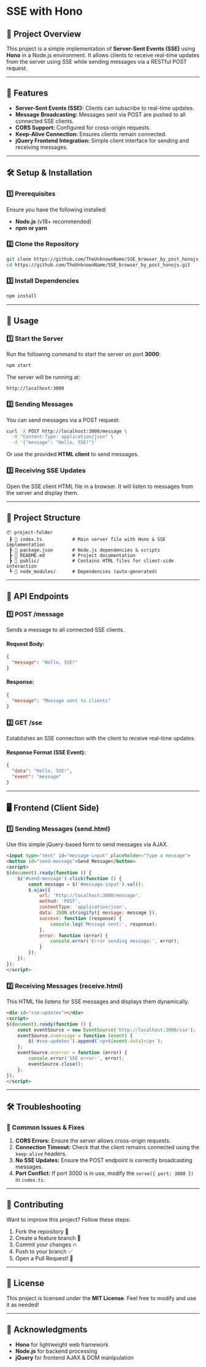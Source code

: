 # SSE with Hono

## 📌 Project Overview
This project is a simple implementation of **Server-Sent Events (SSE)** using **Hono** in a Node.js environment. It allows clients to receive real-time updates from the server using SSE while sending messages via a RESTful POST request.

---

## 🚀 Features
- **Server-Sent Events (SSE):** Clients can subscribe to real-time updates.
- **Message Broadcasting:** Messages sent via POST are pushed to all connected SSE clients.
- **CORS Support:** Configured for cross-origin requests.
- **Keep-Alive Connection:** Ensures clients remain connected.
- **jQuery Frontend Integration:** Simple client interface for sending and receiving messages.

---

## 🛠️ Setup & Installation
### 1️⃣ Prerequisites
Ensure you have the following installed:
- **Node.js** (v18+ recommended)
- **npm or yarn**

### 2️⃣ Clone the Repository
```sh
git clone https://github.com/TheUnknownName/SSE_browser_by_post_honojs.git
cd https://github.com/TheUnknownName/SSE_browser_by_post_honojs.git
```

### 3️⃣ Install Dependencies
```sh
npm install
```

---

## 📜 Usage
### 1️⃣ Start the Server
Run the following command to start the server on port **3000**:
```sh
npm start
```
The server will be running at:
```
http://localhost:3000
```

### 2️⃣ Sending Messages
You can send messages via a POST request:
```sh
curl -X POST http://localhost:3000/message \
  -H "Content-Type: application/json" \
  -d '{"message": "Hello, SSE!"}'
```
Or use the provided **HTML client** to send messages.

### 3️⃣ Receiving SSE Updates
Open the SSE client HTML file in a browser. It will listen to messages from the server and display them.

---

## 📂 Project Structure
```
📦 project-folder
 ┣ 📜 index.ts           # Main server file with Hono & SSE implementation
 ┣ 📜 package.json       # Node.js dependencies & scripts
 ┣ 📜 README.md          # Project documentation
 ┣ 📜 public/            # Contains HTML files for client-side interaction
 ┗ 📜 node_modules/      # Dependencies (auto-generated)
```

---

## 📡 API Endpoints
### 1️⃣ **POST /message**
Sends a message to all connected SSE clients.
#### Request Body:
```json
{
  "message": "Hello, SSE!"
}
```
#### Response:
```json
{
  "message": "Message sent to clients"
}
```

### 2️⃣ **GET /sse**
Establishes an SSE connection with the client to receive real-time updates.
#### Response Format (SSE Event):
```json
{
  "data": "Hello, SSE!",
  "event": "message"
}
```

---

## 🖥️ Frontend (Client Side)
### 1️⃣ **Sending Messages (send.html)**
Use this simple jQuery-based form to send messages via AJAX.

```html
<input type="text" id="message-input" placeholder="Type a message">
<button id="send-message">Send Message</button>
<script>
$(document).ready(function () {
    $('#send-message').click(function () {
        const message = $('#message-input').val();
        $.ajax({
            url: 'http://localhost:3000/message',
            method: 'POST',
            contentType: 'application/json',
            data: JSON.stringify({ message: message }),
            success: function (response) {
                console.log('Message sent:', response);
            },
            error: function (error) {
                console.error('Error sending message:', error);
            }
        });
    });
});
</script>
```

### 2️⃣ **Receiving Messages (receive.html)**
This HTML file listens for SSE messages and displays them dynamically.
```html
<div id="sse-updates"></div>
<script>
$(document).ready(function () {
    const eventSource = new EventSource('http://localhost:3000/sse');
    eventSource.onmessage = function (event) {
        $('#sse-updates').append(`<p>${event.data}</p>`);
    };
    eventSource.onerror = function (error) {
        console.error('SSE error:', error);
        eventSource.close();
    };
});
</script>
```

---

## 🛠️ Troubleshooting
### 🔹 Common Issues & Fixes
1. **CORS Errors:** Ensure the server allows cross-origin requests.
2. **Connection Timeout:** Check that the client remains connected using the `keep-alive` headers.
3. **No SSE Updates:** Ensure the POST endpoint is correctly broadcasting messages.
4. **Port Conflict:** If port 3000 is in use, modify the `serve({ port: 3000 })` in `index.ts`.

---

## 🤝 Contributing
Want to improve this project? Follow these steps:
1. Fork the repository 📌
2. Create a feature branch 🚀
3. Commit your changes 🔥
4. Push to your branch ✅
5. Open a Pull Request! 🎉

---

## 📜 License
This project is licensed under the **MIT License**. Feel free to modify and use it as needed!

---

## 🌟 Acknowledgments
- **Hono** for lightweight web framework
- **Node.js** for backend processing
- **jQuery** for frontend AJAX & DOM manipulation

